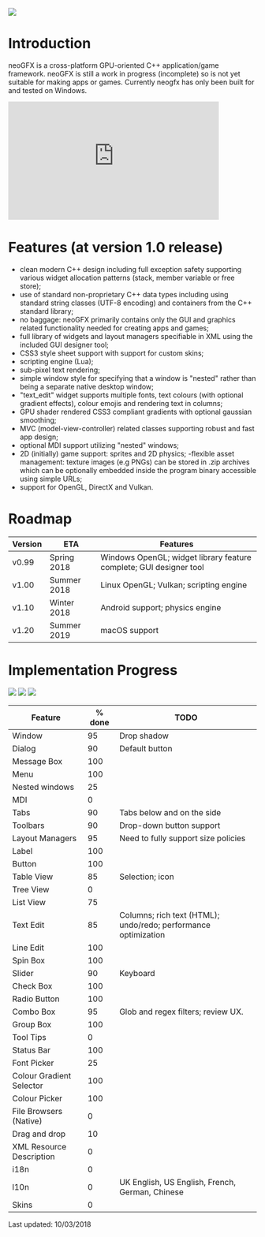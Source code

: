 ![](https://raw.githubusercontent.com/FlibbleMr/neogfx/master/neoGFX.png)

# Introduction
neoGFX is a cross-platform GPU-oriented C++ application/game framework.
neoGFX is still a work in progress (incomplete) so is not yet suitable for making apps or games. Currently neogfx has only been built for and tested on Windows.

<iframe width="427" height="240" src="https://www.youtube.com/embed/IXvKOwQ4mvY" frameborder="0" gesture="media" allow="encrypted-media" allowfullscreen></iframe>

# Features (at version 1.0 release)
- clean modern C++ design including full exception safety supporting various widget allocation patterns (stack, member variable or free store);
- use of standard non-proprietary C++ data types including using standard string classes (UTF-8 encoding) and containers from the C++ standard library;
- no baggage: neoGFX primarily contains only the GUI and graphics related functionality needed for creating apps and games;
- full library of widgets and layout managers specifiable in XML using the included GUI designer tool;
- CSS3 style sheet support with support for custom skins;
- scripting engine (Lua);
- sub-pixel text rendering;
- simple window style for specifying that a window is "nested" rather than being a separate native desktop window;
- "text_edit" widget supports multiple fonts, text colours (with optional gradient effects), colour emojis and rendering text in columns;
- GPU shader rendered CSS3 compliant gradients with optional gaussian smoothing;
- MVC (model-view-controller) related classes supporting robust and fast app design;
- optional MDI support utilizing "nested" windows;
- 2D (initially) game support: sprites and 2D physics;
-flexible asset management: texture images (e.g PNGs) can be stored in .zip archives which can be optionally embedded inside the program binary accessible using simple URLs;
- support for OpenGL, DirectX and Vulkan.


# Roadmap

Version | ETA           | Features
--------|---------------|---------------------------------------------------
v0.99   | Spring 2018   | Windows OpenGL; widget library feature complete; GUI designer tool
v1.00   | Summer 2018   | Linux OpenGL; Vulkan; scripting engine
v1.10   | Winter 2018   | Android support; physics engine
v1.20   | Summer 2019   | macOS support

# Implementation Progress

![](http://neogfx.org/temp/bugfix.png)
![](http://neogfx.org/temp/emoji.png)
![](http://neogfx.org/temp/colour_picker_finished.png)

Feature                   | % done  |     TODO
--------------------------|---------|-------------------------------------------------------------------------------
Window                    | 95      |     Drop shadow
Dialog                    | 90      |     Default button
Message Box               | 100     |
Menu                      | 100     | 
Nested windows            | 25      |     
MDI                       | 0       |
Tabs                      | 90      |     Tabs below and on the side
Toolbars                  | 90      |     Drop-down button support
Layout Managers           | 95      |     Need to fully support size policies
Label                     | 100     |     
Button                    | 100     |     
Table View                | 85      |     Selection; icon
Tree View                 | 0       |
List View                 | 75      |
Text Edit                 | 85      |     Columns; rich text (HTML); undo/redo; performance optimization
Line Edit                 | 100     |     
Spin Box                  | 100     |
Slider                    | 90      |     Keyboard
Check Box                 | 100     |     
Radio Button              | 100     |
Combo Box                 | 95      |     Glob and regex filters; review UX.
Group Box                 | 100     |
Tool Tips                 | 0       |
Status Bar                | 100     |
Font Picker               | 25      |
Colour Gradient Selector  | 100     |
Colour Picker             | 100     |
File Browsers (Native)    | 0       |
Drag and drop             | 10      |
XML Resource Description  | 0       |
i18n                      | 0       |
l10n                      | 0       |     UK English, US English, French, German, Chinese
Skins                     | 0       |

Last updated: 10/03/2018
